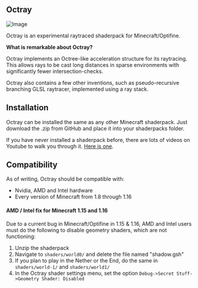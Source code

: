 ## Octray
![Image](https://cdn.discordapp.com/attachments/254127148913262593/730198439706755153/wide.jpg)

Octray is an experimental raytraced shaderpack for Minecraft/Optifine.

**What is remarkable about Octray?**

Octray implements an Octree-like acceleration structure for its raytracing. This allows rays to be cast long distances in sparse environments with significantly fewer intersection-checks.

Octray also contains a few other inventions, such as pseudo-recursive branching GLSL raytracer, implemented using a ray stack.

## Installation
Octray can be installed the same as any other Minecraft shaderpack. Just download the .zip from GitHub and place it into your shaderpacks folder.

If you have never installed a shaderpack before, there are lots of videos on Youtube to walk you through it. [Here is one](https://www.youtube.com/watch?v=XNLVHl4s8rA).

## Compatibility
As of writing, Octray should be compatible with:
- Nvidia, AMD and Intel hardware
- Every version of Minecraft from 1.8 through 1.16

#### AMD / Intel fix for Minecraft 1.15 and 1.16
Due to a current bug in Minecraft/Optifine in 1.15 & 1.16, AMD and Intel users must do the following to disable geometry shaders, which are not functioning:
1. Unzip the shaderpack
2. Navigate to `shaders/world0/` and delete the file named "shadow.gsh"
4. If you plan to play in the Nether or the End, do the same in `shaders/world-1/` and `shaders/world1/`
5. In the Octray shader settings menu, set the option `Debug->Secret Stuff->Geometry Shader: Disabled`
